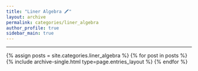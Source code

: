 ```yaml
---
title: "Liner Algebra 🖍"
layout: archive
permalink: categories/liner_algebra
author_profile: true
sidebar_main: true
---
```


***

{% assign posts = site.categories.liner_algebra %}
{% for post in posts %} {% include archive-single.html type=page.entries_layout %} {% endfor %}